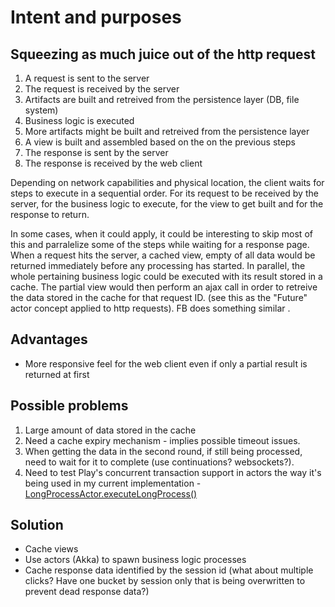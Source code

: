Intent and purposes===================Squeezing as much juice out of the http request -----------------------------------------------1. A request is sent to the server2. The request is received by the server3. Artifacts are built and retreived from the persistence layer (DB, file system)4. Business logic is executed5. More artifacts might be built and retreived from the persistence layer6. A view is built and assembled based on the on the previous steps7. The response is sent by the server8. The response is received by the web clientDepending on network capabilities and physical location, the client waits for steps to execute in a sequential order.  For its request to be received by the server, for the business logic to execute, for the view to get built and for the response to return.In some cases, when it could apply, it could be interesting to skip most of this and parralelize some of the steps while waiting for a response page.  When a request hits the server, a cached view, empty of all data would be returned immediately before any processing has started.  In parallel, the whole pertaining business logic could be executed with its result stored in a cache.  The partial view would then perform an ajax call in order to retreive the data stored in the cache for that request ID.  (see this as the "Future" actor concept applied to http requests). FB does something similar <paste link here>.Advantages----------* More responsive feel for the web client even if only a partial result is returned at firstPossible problems-----------------1. Large amount of data stored in the cache2. Need a cache expiry mechanism - implies possible timeout issues.3. When getting the data in the second round, if still being processed, need to wait for it to complete (use continuations? websockets?).4. Need to test Play's concurrent transaction support in actors the way it's being used in my current implementation - [LongProcessActor.executeLongProcess()](https://github.com/jfstgermain/play_scala_sample/blob/master/app/actors/LongProcessActor.scala)Solution--------* Cache views* Use actors (Akka) to spawn business logic processes* Cache response data identified by the session id (what about multiple clicks?  Have one bucket by session only that is being overwritten to prevent dead response data?)
